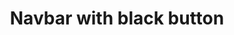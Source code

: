 ---
title: Navbar with black button
category: Application
paid: true
isActive: true
ltr: {"react":{"jsxTail":[{"label":"App.jsx","code":"import { useEffect, useState } from 'react'\n\nexport default () => {\n\n    const [state, setState] = useState(false)\n\n    // Replace javascript:void(0) paths with your paths\n    const navigation = [\n        { title: \"Features\", path: \"javascript:void(0)\" },\n        { title: \"Integrations\", path: \"javascript:void(0)\" },\n        { title: \"Customers\", path: \"javascript:void(0)\" },\n        { title: \"Pricing\", path: \"javascript:void(0)\" }\n    ]\n\n    useEffect(() => {\n        document.onclick = (e) => {\n            const target = e.target;\n            if (!target.closest(\".menu-btn\")) setState(false);\n        };\n    }, [])\n\n    return (\n        <nav className={`bg-white pb-5 md:text-sm ${state ? \"shadow-lg rounded-xl border mx-2 mt-2 md:shadow-none md:border-none md:mx-2 md:mt-0\" : \"\"}`}>\n            <div className=\"gap-x-14 items-center max-w-screen-xl mx-auto px-4 md:flex md:px-8\">\n                <div className=\"flex items-center justify-between py-5 md:block\">\n                    <a href=\"javascript:void(0)\">\n                        <img\n                            src=\"https://www.floatui.com/logo.svg\"\n                            width={120}\n                            height={50}\n                            alt=\"Float UI logo\"\n                        />\n                    </a>\n                    <div className=\"md:hidden\">\n                        <button className=\"menu-btn text-gray-500 hover:text-gray-800\"\n                            onClick={() => setState(!state)}\n                        >\n                            {\n                                state ? (\n                                    <svg xmlns=\"http://www.w3.org/2000/svg\" className=\"h-6 w-6\" viewBox=\"0 0 20 20\" fill=\"currentColor\">\n                                        <path fillRule=\"evenodd\" d=\"M4.293 4.293a1 1 0 011.414 0L10 8.586l4.293-4.293a1 1 0 111.414 1.414L11.414 10l4.293 4.293a1 1 0 01-1.414 1.414L10 11.414l-4.293 4.293a1 1 0 01-1.414-1.414L8.586 10 4.293 5.707a1 1 0 010-1.414z\" clipRule=\"evenodd\" />\n                                    </svg>\n                                ) : (\n                                    <svg xmlns=\"http://www.w3.org/2000/svg\" fill=\"none\" viewBox=\"0 0 24 24\" strokeWidth={1.5} stroke=\"currentColor\" className=\"w-6 h-6\">\n                                        <path strokeLinecap=\"round\" strokeLinejoin=\"round\" d=\"M3.75 6.75h16.5M3.75 12h16.5m-16.5 5.25h16.5\" />\n                                    </svg>\n                                )\n                            }\n                        </button>\n                    </div>\n                </div>\n                <div className={`flex-1 items-center mt-8 md:mt-0 md:flex ${state ? 'block' : 'hidden'} `}>\n                    <ul className=\"justify-center items-center space-y-6 md:flex md:space-x-6 md:space-y-0\">\n                        {\n                            navigation.map((item, idx) => {\n                                return (\n                                    <li key={idx} className=\"text-gray-700 hover:text-gray-900\">\n                                        <a href={item.path} className=\"block\">\n                                            {item.title}\n                                        </a>\n                                    </li>\n                                )\n                            })\n                        }\n                    </ul>\n                    <div className=\"flex-1 gap-x-6 items-center justify-end mt-6 space-y-6 md:flex md:space-y-0 md:mt-0\">\n                        <a href=\"javascript:void(0)\" className=\"block text-gray-700 hover:text-gray-900\">\n                            Log in\n                        </a>\n                        <a href=\"javascript:void(0)\" className=\"flex items-center justify-center gap-x-1 py-2 px-4 text-white font-medium bg-gray-800 hover:bg-gray-700 active:bg-gray-900 rounded-full md:inline-flex\">\n                            Sign in\n                            <svg xmlns=\"http://www.w3.org/2000/svg\" viewBox=\"0 0 20 20\" fill=\"currentColor\" className=\"w-5 h-5\">\n                                <path fillRule=\"evenodd\" d=\"M7.21 14.77a.75.75 0 01.02-1.06L11.168 10 7.23 6.29a.75.75 0 111.04-1.08l4.5 4.25a.75.75 0 010 1.08l-4.5 4.25a.75.75 0 01-1.06-.02z\" clipRule=\"evenodd\" />\n                            </svg>\n                        </a>\n                    </div>\n                </div>\n            </div>\n        </nav>\n    )\n}"}],"jsxCss":[]},"preview":"function App() {\n  const [state, setState] = useState(false); // Replace javascript:void(0) paths with your paths\n\n  const navigation = [{\n    title: \"Features\",\n    path: \"javascript:void(0)\"\n  }, {\n    title: \"Integrations\",\n    path: \"javascript:void(0)\"\n  }, {\n    title: \"Customers\",\n    path: \"javascript:void(0)\"\n  }, {\n    title: \"Pricing\",\n    path: \"javascript:void(0)\"\n  }];\n  useEffect(() => {\n    document.onclick = e => {\n      const target = e.target;\n      if (!target.closest(\".menu-btn\")) setState(false);\n    };\n  }, []);\n  return /*#__PURE__*/React.createElement(\"nav\", {\n    className: `bg-white pb-5 md:text-sm ${state ? \"shadow-lg rounded-xl border mx-2 mt-2 md:shadow-none md:border-none md:mx-2 md:mt-0\" : \"\"}`\n  }, /*#__PURE__*/React.createElement(\"div\", {\n    className: \"gap-x-14 items-center max-w-screen-xl mx-auto px-4 md:flex md:px-8\"\n  }, /*#__PURE__*/React.createElement(\"div\", {\n    className: \"flex items-center justify-between py-5 md:block\"\n  }, /*#__PURE__*/React.createElement(\"a\", {\n    href: \"javascript:void(0)\"\n  }, /*#__PURE__*/React.createElement(\"img\", {\n    src: \"https://www.floatui.com/logo.svg\",\n    width: 120,\n    height: 50,\n    alt: \"Float UI logo\"\n  })), /*#__PURE__*/React.createElement(\"div\", {\n    className: \"md:hidden\"\n  }, /*#__PURE__*/React.createElement(\"button\", {\n    className: \"menu-btn text-gray-500 hover:text-gray-800\",\n    onClick: () => setState(!state)\n  }, state ? /*#__PURE__*/React.createElement(\"svg\", {\n    xmlns: \"http://www.w3.org/2000/svg\",\n    className: \"h-6 w-6\",\n    viewBox: \"0 0 20 20\",\n    fill: \"currentColor\"\n  }, /*#__PURE__*/React.createElement(\"path\", {\n    fillRule: \"evenodd\",\n    d: \"M4.293 4.293a1 1 0 011.414 0L10 8.586l4.293-4.293a1 1 0 111.414 1.414L11.414 10l4.293 4.293a1 1 0 01-1.414 1.414L10 11.414l-4.293 4.293a1 1 0 01-1.414-1.414L8.586 10 4.293 5.707a1 1 0 010-1.414z\",\n    clipRule: \"evenodd\"\n  })) : /*#__PURE__*/React.createElement(\"svg\", {\n    xmlns: \"http://www.w3.org/2000/svg\",\n    fill: \"none\",\n    viewBox: \"0 0 24 24\",\n    strokeWidth: 1.5,\n    stroke: \"currentColor\",\n    className: \"w-6 h-6\"\n  }, /*#__PURE__*/React.createElement(\"path\", {\n    strokeLinecap: \"round\",\n    strokeLinejoin: \"round\",\n    d: \"M3.75 6.75h16.5M3.75 12h16.5m-16.5 5.25h16.5\"\n  }))))), /*#__PURE__*/React.createElement(\"div\", {\n    className: `flex-1 items-center mt-8 md:mt-0 md:flex ${state ? 'block' : 'hidden'} `\n  }, /*#__PURE__*/React.createElement(\"ul\", {\n    className: \"justify-center items-center space-y-6 md:flex md:space-x-6 md:space-y-0\"\n  }, navigation.map((item, idx) => {\n    return /*#__PURE__*/React.createElement(\"li\", {\n      key: idx,\n      className: \"text-gray-700 hover:text-gray-900\"\n    }, /*#__PURE__*/React.createElement(\"a\", {\n      href: item.path,\n      className: \"block\"\n    }, item.title));\n  })), /*#__PURE__*/React.createElement(\"div\", {\n    className: \"flex-1 gap-x-6 items-center justify-end mt-6 space-y-6 md:flex md:space-y-0 md:mt-0\"\n  }, /*#__PURE__*/React.createElement(\"a\", {\n    href: \"javascript:void(0)\",\n    className: \"block text-gray-700 hover:text-gray-900\"\n  }, \"Log in\"), /*#__PURE__*/React.createElement(\"a\", {\n    href: \"javascript:void(0)\",\n    className: \"flex items-center justify-center gap-x-1 py-2 px-4 text-white font-medium bg-gray-800 hover:bg-gray-700 active:bg-gray-900 rounded-full md:inline-flex\"\n  }, \"Sign in\", /*#__PURE__*/React.createElement(\"svg\", {\n    xmlns: \"http://www.w3.org/2000/svg\",\n    viewBox: \"0 0 20 20\",\n    fill: \"currentColor\",\n    className: \"w-5 h-5\"\n  }, /*#__PURE__*/React.createElement(\"path\", {\n    fillRule: \"evenodd\",\n    d: \"M7.21 14.77a.75.75 0 01.02-1.06L11.168 10 7.23 6.29a.75.75 0 111.04-1.08l4.5 4.25a.75.75 0 010 1.08l-4.5 4.25a.75.75 0 01-1.06-.02z\",\n    clipRule: \"evenodd\"\n  })))))));\n}","vue":{"vueCss":[],"vueTail":[]}}
rtl: {"vue":{"vueTail":[],"vueCss":[]},"react":{"jsxTail":[{"label":"App.jsx","code":"import { useEffect, useState } from 'react'\n\nexport default () => {\n\n    const [state, setState] = useState(false)\n\n    // Replace javascript:void(0) paths with your paths\n    const navigation = [\n        { title: \"المميزات\", path: \"javascript:void(0)\" },\n        { title: \"التكاملات\", path: \"javascript:void(0)\" },\n        { title: \"العملاء\", path: \"javascript:void(0)\" },\n        { title: \"التسعير\", path: \"javascript:void(0)\" }\n    ]\n\n    useEffect(() => {\n        document.onclick = (e) => {\n            const target = e.target;\n            if (!target.closest(\".menu-btn\")) setState(false);\n        };\n    }, [])\n\n    return (\n        <nav className={`bg-white pb-5 md:text-sm ${state ? \"shadow-lg rounded-xl border mx-2 mt-2 md:shadow-none md:border-none md:mx-2 md:mt-0\" : \"\"}`}>\n            <div className=\"gap-x-14 items-center max-w-screen-xl mx-auto px-4 md:flex md:px-8\">\n                <div className=\"flex items-center justify-between py-5 md:block\">\n                    <a href=\"javascript:void(0)\">\n                        <img\n                            src=\"https://www.floatui.com/logo.svg\"\n                            width={120}\n                            height={50}\n                            alt=\"Float UI logo\"\n                        />\n                    </a>\n                    <div className=\"md:hidden\">\n                        <button className=\"menu-btn text-gray-500 hover:text-gray-800\"\n                            onClick={() => setState(!state)}\n                        >\n                            {\n                                state ? (\n                                    <svg xmlns=\"http://www.w3.org/2000/svg\" className=\"h-6 w-6\" viewBox=\"0 0 20 20\" fill=\"currentColor\">\n                                        <path fillRule=\"evenodd\" d=\"M4.293 4.293a1 1 0 011.414 0L10 8.586l4.293-4.293a1 1 0 111.414 1.414L11.414 10l4.293 4.293a1 1 0 01-1.414 1.414L10 11.414l-4.293 4.293a1 1 0 01-1.414-1.414L8.586 10 4.293 5.707a1 1 0 010-1.414z\" clipRule=\"evenodd\" />\n                                    </svg>\n                                ) : (\n                                    <svg xmlns=\"http://www.w3.org/2000/svg\" fill=\"none\" viewBox=\"0 0 24 24\" strokeWidth={1.5} stroke=\"currentColor\" className=\"w-6 h-6\">\n                                        <path strokeLinecap=\"round\" strokeLinejoin=\"round\" d=\"M3.75 6.75h16.5M3.75 12h16.5m-16.5 5.25h16.5\" />\n                                    </svg>\n                                )\n                            }\n                        </button>\n                    </div>\n                </div>\n                <div className={`flex-1 items-center mt-8 md:mt-0 md:flex ${state ? 'block' : 'hidden'} `}>\n                    <ul className=\"justify-center items-center space-y-6 md:flex md:space-x-6 md:space-x-reverse md:space-y-0\">\n                        {\n                            navigation.map((item, idx) => {\n                                return (\n                                    <li key={idx} className=\"text-gray-700 hover:text-gray-900\">\n                                        <a href={item.path} className=\"block\">\n                                            {item.title}\n                                        </a>\n                                    </li>\n                                )\n                            })\n                        }\n                    </ul>\n                    <div className=\"flex-1 gap-x-6 items-center justify-end mt-6 space-y-6 md:flex md:space-y-0 md:mt-0\">\n                        <a href=\"javascript:void(0)\" className=\"block text-gray-700 hover:text-gray-900\">\n                            تسجيل دخول\n                        </a>\n                        <a href=\"javascript:void(0)\" className=\"flex items-center justify-center gap-x-1 py-2 px-4 text-white font-medium bg-gray-800 hover:bg-gray-700 active:bg-gray-900 rounded-full md:inline-flex\">\n                            تسجيل\n                            <svg xmlns=\"http://www.w3.org/2000/svg\" viewBox=\"0 0 20 20\" fill=\"currentColor\" className=\"w-5 h-5\">\n                                <path fillRule=\"evenodd\" d=\"M12.79 5.23a.75.75 0 01-.02 1.06L8.832 10l3.938 3.71a.75.75 0 11-1.04 1.08l-4.5-4.25a.75.75 0 010-1.08l4.5-4.25a.75.75 0 011.06.02z\" clipRule=\"evenodd\" />\n                            </svg>\n                        </a>\n                    </div>\n                </div>\n            </div>\n        </nav>\n    )\n}"}],"jsxCss":[]},"preview":"function App() {\n  const [state, setState] = useState(false); // Replace javascript:void(0) paths with your paths\n\n  const navigation = [{\n    title: \"المميزات\",\n    path: \"javascript:void(0)\"\n  }, {\n    title: \"التكاملات\",\n    path: \"javascript:void(0)\"\n  }, {\n    title: \"العملاء\",\n    path: \"javascript:void(0)\"\n  }, {\n    title: \"التسعير\",\n    path: \"javascript:void(0)\"\n  }];\n  useEffect(() => {\n    document.onclick = e => {\n      const target = e.target;\n      if (!target.closest(\".menu-btn\")) setState(false);\n    };\n  }, []);\n  return /*#__PURE__*/React.createElement(\"nav\", {\n    className: `bg-white pb-5 md:text-sm ${state ? \"shadow-lg rounded-xl border mx-2 mt-2 md:shadow-none md:border-none md:mx-2 md:mt-0\" : \"\"}`\n  }, /*#__PURE__*/React.createElement(\"div\", {\n    className: \"gap-x-14 items-center max-w-screen-xl mx-auto px-4 md:flex md:px-8\"\n  }, /*#__PURE__*/React.createElement(\"div\", {\n    className: \"flex items-center justify-between py-5 md:block\"\n  }, /*#__PURE__*/React.createElement(\"a\", {\n    href: \"javascript:void(0)\"\n  }, /*#__PURE__*/React.createElement(\"img\", {\n    src: \"https://www.floatui.com/logo.svg\",\n    width: 120,\n    height: 50,\n    alt: \"Float UI logo\"\n  })), /*#__PURE__*/React.createElement(\"div\", {\n    className: \"md:hidden\"\n  }, /*#__PURE__*/React.createElement(\"button\", {\n    className: \"menu-btn text-gray-500 hover:text-gray-800\",\n    onClick: () => setState(!state)\n  }, state ? /*#__PURE__*/React.createElement(\"svg\", {\n    xmlns: \"http://www.w3.org/2000/svg\",\n    className: \"h-6 w-6\",\n    viewBox: \"0 0 20 20\",\n    fill: \"currentColor\"\n  }, /*#__PURE__*/React.createElement(\"path\", {\n    fillRule: \"evenodd\",\n    d: \"M4.293 4.293a1 1 0 011.414 0L10 8.586l4.293-4.293a1 1 0 111.414 1.414L11.414 10l4.293 4.293a1 1 0 01-1.414 1.414L10 11.414l-4.293 4.293a1 1 0 01-1.414-1.414L8.586 10 4.293 5.707a1 1 0 010-1.414z\",\n    clipRule: \"evenodd\"\n  })) : /*#__PURE__*/React.createElement(\"svg\", {\n    xmlns: \"http://www.w3.org/2000/svg\",\n    fill: \"none\",\n    viewBox: \"0 0 24 24\",\n    strokeWidth: 1.5,\n    stroke: \"currentColor\",\n    className: \"w-6 h-6\"\n  }, /*#__PURE__*/React.createElement(\"path\", {\n    strokeLinecap: \"round\",\n    strokeLinejoin: \"round\",\n    d: \"M3.75 6.75h16.5M3.75 12h16.5m-16.5 5.25h16.5\"\n  }))))), /*#__PURE__*/React.createElement(\"div\", {\n    className: `flex-1 items-center mt-8 md:mt-0 md:flex ${state ? 'block' : 'hidden'} `\n  }, /*#__PURE__*/React.createElement(\"ul\", {\n    className: \"justify-center items-center space-y-6 md:flex md:space-x-6 md:space-x-reverse md:space-y-0\"\n  }, navigation.map((item, idx) => {\n    return /*#__PURE__*/React.createElement(\"li\", {\n      key: idx,\n      className: \"text-gray-700 hover:text-gray-900\"\n    }, /*#__PURE__*/React.createElement(\"a\", {\n      href: item.path,\n      className: \"block\"\n    }, item.title));\n  })), /*#__PURE__*/React.createElement(\"div\", {\n    className: \"flex-1 gap-x-6 items-center justify-end mt-6 space-y-6 md:flex md:space-y-0 md:mt-0\"\n  }, /*#__PURE__*/React.createElement(\"a\", {\n    href: \"javascript:void(0)\",\n    className: \"block text-gray-700 hover:text-gray-900\"\n  }, \"\\u062A\\u0633\\u062C\\u064A\\u0644 \\u062F\\u062E\\u0648\\u0644\"), /*#__PURE__*/React.createElement(\"a\", {\n    href: \"javascript:void(0)\",\n    className: \"flex items-center justify-center gap-x-1 py-2 px-4 text-white font-medium bg-gray-800 hover:bg-gray-700 active:bg-gray-900 rounded-full md:inline-flex\"\n  }, \"\\u062A\\u0633\\u062C\\u064A\\u0644\", /*#__PURE__*/React.createElement(\"svg\", {\n    xmlns: \"http://www.w3.org/2000/svg\",\n    viewBox: \"0 0 20 20\",\n    fill: \"currentColor\",\n    className: \"w-5 h-5\"\n  }, /*#__PURE__*/React.createElement(\"path\", {\n    fillRule: \"evenodd\",\n    d: \"M12.79 5.23a.75.75 0 01-.02 1.06L8.832 10l3.938 3.71a.75.75 0 11-1.04 1.08l-4.5-4.25a.75.75 0 010-1.08l4.5-4.25a.75.75 0 011.06.02z\",\n    clipRule: \"evenodd\"\n  })))))));\n}"}
slug: /navbars
id: 92c5c5a2-3eb0-4e2a-a44c-38e9a45102dd
created_at: 1668383283523
---